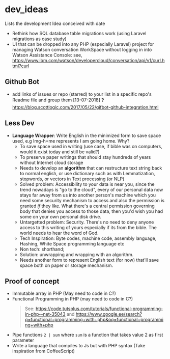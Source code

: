 # dev_ideas
Lists the development Idea conceived with date

- Rethink how SQL database table migrations work (using Laravel migrations as case study)
- UI that can be dropped into any PHP (especially Laravel) project for managing Watson conversation WorkSpace without logging in into Watson Assistance Console: see, https://www.ibm.com/watson/developercloud/conversation/api/v1/curl.html?curl

## Github Bot
- add links of issues or repo (starred) to your list in a specific repo's Readme file and group them [13-07-2018] :question:
    https://blog.scottlogic.com/2017/05/22/gifbot-github-integration.html

## Less Dev
- **Language Wrapper**: Write English in the minimized form to save space used, e.g Img-h=me represents I am going home. Why?
  - To save space used in writing (use case, if bible was on computers, would it exist today and still be valid?)
  - To preserve paper writings that should stay hundreds of years without Internet cloud storage
  - Needs to develop an **algorithm** that can restructure text string back to normal english, or use dictionary such as with Lemmatization, stopwords, or vectors in Text processing (or NLP)
  - Solved problem: Accessibility to your data is near you, since the trend nowadays is "go to the cloud", every of our personal data now stays far away from us into another person's machine which you need some security mechanism to access and also the permission is granted _if_ they like. What there's a central permission governing body that denies you access to those data, then you'd wish you had some on your own personal disk drive.
  - Untargetted problem: Security. There's no need to deny anyone access to this writing of yours especially if its from the bible. The world needs to hear the word of God.
  - Tech Inspiration: Byte codes, machine code, assembly language, Hashing, White Space programming language etc 
  - Non tech: shorthand;
  - Solution: unwrapping and wrapping with an algorithm.
  - Needs another form to represent English text (for now) that'll save space both on paper or storage mechanism.
  
## Proof of concept

- Immutable array in PHP (May need to code in C?)
- Functional Programming in PHP (may need to code in C?)
    > See: https://code.tutsplus.com/tutorials/functional-programming-in-php--net-35043 and https://www.google.ee/search?q=functional+programming+with+php&oq=functional+programming+with+php
- Pipe functions `2 | sum` where `sum` is a function that takes value 2 as first parameter
- Write a language that compiles to Js but with PHP syntax (Take inspiration from CoffeeScript)

